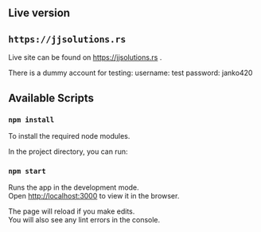 ## Live version

## `https://jjsolutions.rs`

Live site can be found on https://jjsolutions.rs . 

There is a dummy account for testing:
username: test
password: janko420

## Available Scripts

### `npm install`

To install the required node modules. 

In the project directory, you can run:

### `npm start`

Runs the app in the development mode.\
Open [http://localhost:3000](http://localhost:3000) to view it in the browser.

The page will reload if you make edits.\
You will also see any lint errors in the console.